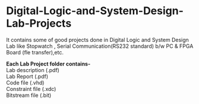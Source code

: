 # Digital-Logic-and-System-Design-Lab-Projects
It contains some of good projects done in  Digital Logic and System Design Lab like Stopwatch , Serial Communication(RS232 standard) b/w PC &amp; FPGA Board (fle transfer),etc.</br>

**Each Lab Project folder contains-** </br>
Lab description (.pdf)</br>
Lab Report (.pdf)</br>
Code file (.vhd)</br>
Constraint file (.xdc)</br>
Bitstream file (.bit)</br>

